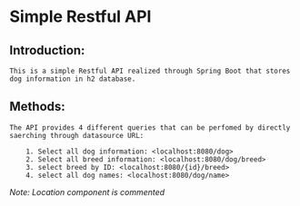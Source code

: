 # **Simple Restful API**

## Introduction:
    This is a simple Restful API realized through Spring Boot that stores dog information in h2 database.

## Methods:
    The API provides 4 different queries that can be perfomed by directly saerching through datasource URL:

        1. Select all dog information: <localhost:8080/dog>
        2. Select all breed information: <localhost:8080/dog/breed>
        3. select breed by ID: <localhost:8080/{id}/breed>
        4. select all dog names: <localhost:8080/dog/name>
        
*Note: Location component is commented*
